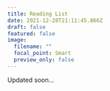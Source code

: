 ```yaml
---
title: Reading List
date: 2021-12-28T21:11:45.866Z
draft: false
featured: false
image:
  filename: ""
  focal_point: Smart
  preview_only: false
---
```

Updated soon...